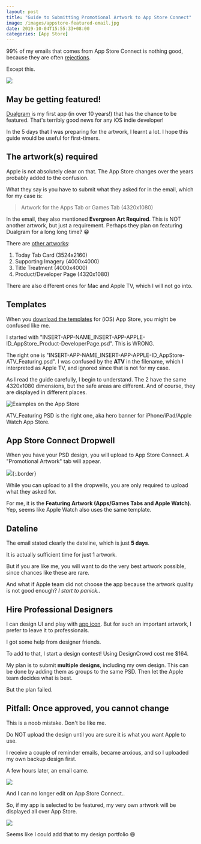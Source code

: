 ```yaml
---
layout: post
title: "Guide to Submitting Promotional Artwork to App Store Connect"
image: /images/appstore-featured-email.jpg
date: 2019-10-04T15:55:33+08:00
categories: [App Store]
---
```


99% of my emails that comes from App Store Connect is nothing good, because they are often [rejections](/2019/09/20/i-am-no-longer-surprise-over-app-store-review-rejections/).

Except this.

![](/images/appstore-featured-email.jpg)

## May be getting featured!

[Dualgram](http://dualgram.com) is my first app (in over 10 years!) that has the chance to be featured. That's terribly good news for any iOS indie developer!

In the 5 days that I was preparing for the artwork, I learnt a lot. I hope this guide would be useful for first-timers.

## The artwork(s) required

Apple is not absolutely clear on that. The App Store changes over the years probably added to the confusion.

What they say is you have to submit what they asked for in the email, which for my case is:

> Artwork for the Apps Tab or Games Tab (4320x1080)

In the email, they also mentioned **Evergreen Art Required**. This is NOT another artwork, but just a requirement. Perhaps they plan on featuring Dualgram for a long long time? 😁

There are [other artworks](https://help.apple.com/asc/appspromoart/#/itc380080cd4):

1. Today Tab Card (3524x2160)
2. Supporting Imagery (4000x4000)
3. Title Treatment (4000x4000)
4. Product/Developer Page (4320x1080)

There are also different ones for Mac and Apple TV, which I will not go into.

## Templates

When you [download the templates](https://help.apple.com/asc/appspromoart/#/itc8ff78da56) for (iOS) App Store, you might be confused like me.

I started with "INSERT-APP-NAME_INSERT-APP-APPLE-ID_AppStore_Product-DeveloperPage.psd". This is WRONG.

The right one is "INSERT-APP-NAME_INSERT-APP-APPLE-ID_AppStore-ATV_Featuring.psd". I was confused by the **ATV** in the filename, which I interpreted as Apple TV, and ignored since that is not for my case.

As I read the guide carefully, I begin to understand. The 2 have the same 4320x1080 dimensions, but the safe areas are different. And of course, they are displayed in different places.

![Examples on the App Store](/images/appstore-artworks.jpg)

ATV_Featuring PSD is the right one, aka hero banner for iPhone/iPad/Apple Watch App Store.

## App Store Connect Dropwell

When you have your PSD design, you will upload to App Store Connect. A "Promotional Artwork" tab will appear.

![](/images/appstore-connect-artwork-dropwell.jpg){:.border}

While you can upload to all the dropwells, you are only required to upload what they asked for.

For me, it is the **Featuring Artwork (Apps/Games Tabs and Apple Watch)**. Yep, seems like Apple Watch also uses the same template.

## Dateline

The email stated clearly the dateline, which is just **5 days**.

It is actually sufficient time for just 1 artwork.

But if you are like me, you will want to do the very best artwork possible, since chances like these are rare.

And what if Apple team did not choose the app because the artwork quality is not good enough? _I start to panick.._

## Hire Professional Designers

I can design UI and play with [app icon](/2019/09/20/i-am-no-longer-surprise-over-app-store-review-rejections/). But for such an important artwork, I prefer to leave it to professionals.

I got some help from designer friends.

To add to that, I start a design contest! Using DesignCrowd cost me $164.

My plan is to submit **multiple designs**, including my own design. This can be done by adding them as groups to the same PSD. Then let the Apple team decides what is best.

But the plan failed.

## Pitfall: Once approved, you cannot change

This is a noob mistake. Don't be like me.

Do NOT upload the design until you are sure it is what you want Apple to use.

I receive a couple of reminder emails, became anxious, and so I uploaded my own backup design first.

A few hours later, an email came.

![](/images/appstore-artwork-approved.jpg)

And I can no longer edit on App Store Connect..

So, if my app is selected to be featured, my very own artwork will be displayed all over App Store.

![](/images/Dualgram_1474345188_AppStore-ATV_Featuring.jpg)

Seems like I could add that to my design portfolio 😆
